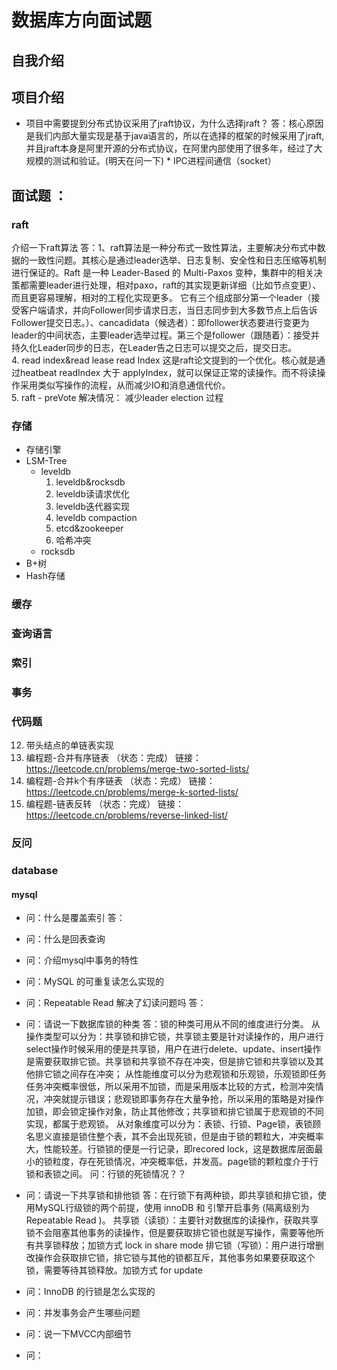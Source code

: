 # 数据库方向面试题  
## 自我介绍  
## 项目介绍 
* 项目中需要提到分布式协议采用了jraft协议，为什么选择jraft？ 
答：核心原因是我们内部大量实现是基于java语言的，所以在选择的框架的时候采用了jraft, 并且jraft本身是阿里开源的分布式协议，在阿里内部使用了很多年，经过了大规模的测试和验证。(明天在问一下)  * IPC进程间通信（socket）  

## 面试题 ：
### raft 
介绍一下raft算法 
答：1、raft算法是一种分布式一致性算法，主要解决分布式中数据的一致性问题。其核心是通过leader选举、日志复制、安全性和日志压缩等机制进行保证的。Raft 是一种 Leader-Based 的 Multi-Paxos 变种，集群中的相关决策都需要leader进行处理，相对paxo，raft的其实现更新详细（比如节点变更）、而且更容易理解，相对的工程化实现更多。  它有三个组成部分第一个leader（接受客户端请求，并向Follower同步请求日志，当日志同步到大多数节点上后告诉Follower提交日志。）、cancadidata（候选者）：即follower状态要进行变更为leader的中间状态，主要leader选举过程。第三个是follower（跟随着）：接受并持久化Leader同步的日志，在Leader告之日志可以提交之后，提交日志。    
4. read index&amp;read lease read Index 这是raft论文提到的一个优化。核心就是通过heatbeat readIndex 大于 applyIndex，就可以保证正常的读操作。而不将读操作采用类似写操作的流程，从而减少IO和消息通信代价。  
5. raft - preVote 解决情况： 减少leader election 过程  

### 存储

*  存储引擎
  * LSM-Tree
    * leveldb
      1. leveldb&amp;rocksdb 
      2. leveldb读请求优化 
      3. leveldb迭代器实现 
      4. leveldb compaction 
      5. etcd&amp;zookeeper 
      6. 哈希冲突 
    * rocksdb
  * B+树
  * Hash存储

### 缓存

### 查询语言

### 索引

### 事务


### 代码题
12. 带头结点的单链表实现 
13. 编程题-合并有序链表 （状态：完成） 链接： https://leetcode.cn/problems/merge-two-sorted-lists/ 
14. 编程题-合并k个有序链表 （状态：完成） 链接： https://leetcode.cn/problems/merge-k-sorted-lists/
15. 编程题-链表反转 （状态：完成） 链接： https://leetcode.cn/problems/reverse-linked-list/

### 反问


### database
#### mysql
* 问：什么是覆盖索引
  答：

* 问：什么是回表查询

* 问：介绍mysql中事务的特性

* 问：MySQL 的可重复读怎么实现的

* 问：Repeatable Read 解决了幻读问题吗
  答：

* 问：请说⼀下数据库锁的种类
  答：锁的种类可用从不同的维度进行分类。
  从操作类型可以分为：共享锁和排它锁，共享锁主要是针对读操作的，用户进行select操作时候采用的便是共享锁，用户在进行delete、update、insert操作是需要获取排它锁。共享锁和共享锁不存在冲突，但是排它锁和共享锁以及其他排它锁之间存在冲突；
  从性能维度可以分为悲观锁和乐观锁，乐观锁即任务任务冲突概率很低，所以采用不加锁，而是采用版本比较的方式，检测冲突情况，冲突就提示错误；悲观锁即事务存在大量争抢，所以采用的策略是对操作加锁，即会锁定操作对象，防止其他修改；共享锁和排它锁属于悲观锁的不同实现，都属于悲观锁。
  从对象维度可以分为：表锁、行锁、Page锁，表锁顾名思义直接是锁住整个表，其不会出现死锁，但是由于锁的颗粒大，冲突概率大，性能较差。行锁锁的便是一行记录，即recored lock，这是数据库层面最小的锁粒度，存在死锁情况，冲突概率低，并发高。page锁的颗粒度介于行锁和表锁之间。
  问：行锁的死锁情况？？

* 问：请说⼀下共享锁和排他锁
  答：在行锁下有两种锁，即共享锁和排它锁，使用MySQL⾏级锁的两个前提，使⽤ innoDB 和 引擎开启事务 (隔离级别为 Repeatable Read )。
  共享锁（读锁）：主要针对数据库的读操作，获取共享锁不会阻塞其他事务的读操作，但是要获取排它锁也就是写操作，需要等他所有共享锁释放；加锁方式 lock in share mode 
  排它锁（写锁）：用户进行增删改操作会获取排它锁，排它锁与其他的锁都互斥，其他事务如果要获取这个锁，需要等待其锁释放。加锁方式  for update

* 问：InnoDB 的⾏锁是怎么实现的

* 问：并发事务会产⽣哪些问题

* 问：说⼀下MVCC内部细节

* 问：